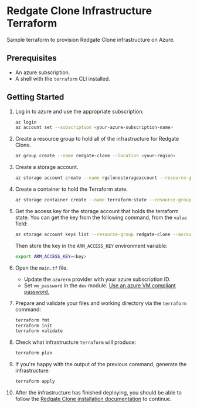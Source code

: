 # Redgate Clone Infrastructure Terraform 
Sample terraform to provision Redgate Clone infrastructure on Azure.

## Prerequisites

* An azure subscription.
* A shell with the `terraform` CLI installed.

## Getting Started

1. Log in to azure and use the appropriate subscription:
    ```bash
    az login
    az account set --subscription <your-azure-subscription-name>
    ```
   
2. Create a resource group to hold all of the infrastructure for Redgate Clone.
    ```bash
    az group create --name redgate-clone --location <your-region>
    ```

3. Create a storage account.
    ```bash
    az storage account create --name rgclonestorageaccount --resource-group redgate-clone
    ```

4. Create a container to hold the Terraform state.
    ```bash
    az storage container create --name terraform-state --resource-group redgate-clone --account-name rgclonestorageaccount
    ```

5. Get the access key for the storage account that holds the terraform state. You can get the key from the following command, from the `value` field:
    ```bash
    az storage account keys list --resource-group redgate-clone --account-name rgclonestorageaccount
    ```
   
    Then store the key in the `ARM_ACCESS_KEY` environment variable:  
    ```bash
    export ARM_ACCESS_KEY=<key>  
    ```

6. Open the `main.tf` file.
   * Update the `azurerm` provider with your azure subscription ID.
   * Set `vm_password` in the `dev` module. [Use an azure VM compliant password.](https://learn.microsoft.com/en-us/azure/virtual-machines/windows/faq#what-are-the-password-requirements-when-creating-a-vm-)

7. Prepare and validate your files and working directory via the `terraform` command:
    ```bash
    terraform fmt
    terraform init
    terraform validate
    ```

8. Check what infrastructure `terraform` will produce:
    ```bash
    terraform plan
    ```

9. If you're happy with the output of the previous command, generate the infrastructure:
    ```bash
    terraform apply
    ```

10. After the infrastructure has finished deploying, you should be able to follow the [Redgate Clone installation documentation](https://documentation.red-gate.com/x/mQARCQ) to continue.

